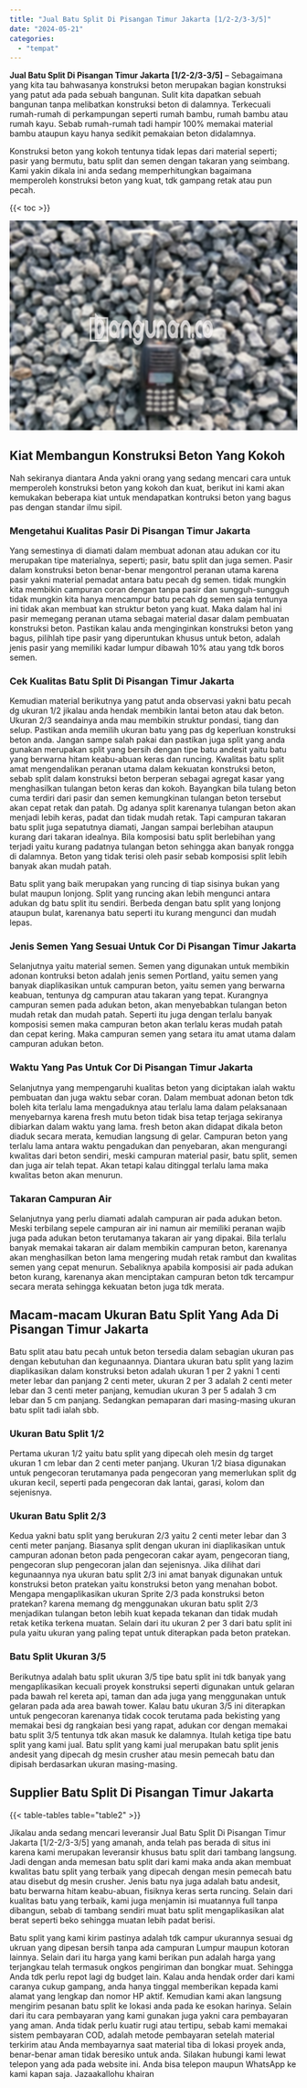 ```yaml
---
title: "Jual Batu Split Di Pisangan Timur Jakarta [1/2-2/3-3/5]"
date: "2024-05-21"
categories: 
  - "tempat"
---
```


**Jual Batu Split Di Pisangan Timur Jakarta \[1/2-2/3-3/5\]** – Sebagaimana yang kita tau bahwasanya konstruksi beton merupakan bagian konstruksi yang patut ada pada sebuah bangunan. Sulit kita dapatkan sebuah bangunan tanpa melibatkan konstruksi beton di dalamnya. Terkecuali rumah-rumah di perkampungan seperti rumah bambu, rumah bambu atau rumah kayu. Sebab rumah-rumah tadi hampir 100% memakai material bambu ataupun kayu hanya sedikit pemakaian beton didalamnya.

Konstruksi beton yang kokoh tentunya tidak lepas dari material seperti; pasir yang bermutu, batu split dan semen dengan takaran yang seimbang. Kami yakin dikala ini anda sedang memperhitungkan bagaimana memperoleh konstruksi beton yang kuat, tdk gampang retak atau pun pecah.

{{< toc >}}

![Jual Batu Split Di Pisangan Timur Jakarta [1/2-2/3-3/5]](/images/jual-batu-split-24.png)

## Kiat Membangun Konstruksi Beton Yang Kokoh

Nah sekiranya diantara Anda yakni orang yang sedang mencari cara untuk memperoleh konstruksi beton yang kokoh dan kuat, berikut ini kami akan kemukakan beberapa kiat untuk mendapatkan kontruksi beton yang bagus pas dengan standar ilmu sipil.

### Mengetahui Kualitas Pasir Di Pisangan Timur Jakarta

Yang semestinya di diamati dalam membuat adonan atau adukan cor itu merupakan tipe materialnya, seperti; pasir, batu split dan juga semen. Pasir dalam konstruksi beton benar-benar mengontrol peranan utama karena pasir yakni material pemadat antara batu pecah dg semen. tidak mungkin kita membikin campuran coran dengan tanpa pasir dan sungguh-sungguh tidak mungkin kita hanya mencampur batu pecah dg semen saja tentunya ini tidak akan membuat kan struktur beton yang kuat. Maka dalam hal ini pasir memegang peranan utama sebagai material dasar dalam pembuatan konstruksi beton. Pastikan kalau anda menginginkan konstruksi beton yang bagus, pilihlah tipe pasir yang diperuntukan khusus untuk beton, adalah jenis pasir yang memiliki kadar lumpur dibawah 10% atau yang tdk boros semen.

### Cek Kualitas Batu Split Di Pisangan Timur Jakarta

Kemudian material berikutnya yang patut anda observasi yakni batu pecah dg ukuran 1/2 jikalau anda hendak membikin lantai beton atau dak beton. Ukuran 2/3 seandainya anda mau membikin struktur pondasi, tiang dan selup. Pastikan anda memilih ukuran batu yang pas dg keperluan konstruksi beton anda. Jangan sampe salah pakai dan pastikan juga split yang anda gunakan merupakan split yang bersih dengan tipe batu andesit yaitu batu yang berwarna hitam keabu-abuan keras dan runcing. Kwalitas batu split amat mengendalikan peranan utama dalam kekuatan konstruksi beton, sebab split dalam konstruksi beton berperan sebagai agregat kasar yang menghasilkan tulangan beton keras dan kokoh. Bayangkan bila tulang beton cuma terdiri dari pasir dan semen kemungkinan tulangan beton tersebut akan cepat retak dan patah. Dg adanya split karenanya tulangan beton akan menjadi lebih keras, padat dan tidak mudah retak. Tapi campuran takaran batu split juga sepatutnya diamati, Jangan sampai berlebihan ataupun kurang dari takaran idealnya. Bila komposisi batu split berlebihan yang terjadi yaitu kurang padatnya tulangan beton sehingga akan banyak rongga di dalamnya. Beton yang tidak terisi oleh pasir sebab komposisi split lebih banyak akan mudah patah.

Batu split yang baik merupakan yang runcing di tiap sisinya bukan yang bulat maupun lonjong. Split yang runcing akan lebih mengunci antara adukan dg batu split itu sendiri. Berbeda dengan batu split yang lonjong ataupun bulat, karenanya batu seperti itu kurang mengunci dan mudah lepas.

### Jenis Semen Yang Sesuai Untuk Cor Di Pisangan Timur Jakarta

Selanjutnya yaitu material semen. Semen yang digunakan untuk membikin adonan kontruksi beton adalah jenis semen Portland, yaitu semen yang banyak diaplikasikan untuk campuran beton, yaitu semen yang berwarna keabuan, tentunya dg campuran atau takaran yang tepat. Kurangnya campuran semen pada adukan beton, akan menyebabkan tulangan beton mudah retak dan mudah patah. Seperti itu juga dengan terlalu banyak komposisi semen maka campuran beton akan terlalu keras mudah patah dan cepat kering. Maka campuran semen yang setara itu amat utama dalam campuran adukan beton.

### Waktu Yang Pas Untuk Cor Di Pisangan Timur Jakarta

Selanjutnya yang mempengaruhi kualitas beton yang diciptakan ialah waktu pembuatan dan juga waktu sebar coran. Dalam membuat adonan beton tdk boleh kita terlalu lama mengaduknya atau terlalu lama dalam pelaksanaan menyebarnya karena fresh mutu beton tidak bisa tetap terjaga sekiranya dibiarkan dalam waktu yang lama. fresh beton akan didapat dikala beton diaduk secara merata, kemudian langsung di gelar. Campuran beton yang terlalu lama antara waktu pengadukan dan penyebaran, akan mengurangi kwalitas dari beton sendiri, meski campuran material pasir, batu split, semen dan juga air telah tepat. Akan tetapi kalau ditinggal terlalu lama maka kwalitas beton akan menurun.

### Takaran Campuran Air

Selanjutnya yang perlu diamati adalah campuran air pada adukan beton. Meski terbilang sepele campuran air ini namun air memiliki peranan wajib juga pada adukan beton terutamanya takaran air yang dipakai. Bila terlalu banyak memakai takaran air dalam membikin campuran beton, karenanya akan menghasilkan beton lama mengering mudah retak rambut dan kwalitas semen yang cepat menurun. Sebaliknya apabila komposisi air pada adukan beton kurang, karenanya akan menciptakan campuran beton tdk tercampur secara merata sehingga kekuatan beton juga tdk merata.

## Macam-macam Ukuran Batu Split Yang Ada Di Pisangan Timur Jakarta

Batu split atau batu pecah untuk beton tersedia dalam sebagian ukuran pas dengan kebutuhan dan kegunaannya. Diantara ukuran batu split yang lazim diaplikasikan dalam konstruksi beton adalah ukuran 1 per 2 yakni 1 centi meter lebar dan panjang 2 centi meter, ukuran 2 per 3 adalah 2 centi meter lebar dan 3 centi meter panjang, kemudian ukuran 3 per 5 adalah 3 cm lebar dan 5 cm panjang. Sedangkan pemaparan dari masing-masing ukuran batu split tadi ialah sbb.

### Ukuran Batu Split 1/2

Pertama ukuran 1/2 yaitu batu split yang dipecah oleh mesin dg target ukuran 1 cm lebar dan 2 centi meter panjang. Ukuran 1/2 biasa digunakan untuk pengecoran terutamanya pada pengecoran yang memerlukan split dg ukuran kecil, seperti pada pengecoran dak lantai, garasi, kolom dan sejenisnya.

### Ukuran Batu Split 2/3

Kedua yakni batu split yang berukuran 2/3 yaitu 2 centi meter lebar dan 3 centi meter panjang. Biasanya split dengan ukuran ini diaplikasikan untuk campuran adonan beton pada pengecoran cakar ayam, pengecoran tiang, pengecoran slup pengecoran jalan dan sejenisnya. Jika dilihat dari kegunaannya nya ukuran batu split 2/3 ini amat banyak digunakan untuk konstruksi beton pratekan yaitu konstruksi beton yang menahan bobot. Mengapa mengaplikasikan ukuran Sprite 2/3 pada konstruksi beton pratekan? karena memang dg menggunakan ukuran batu split 2/3 menjadikan tulangan beton lebih kuat kepada tekanan dan tidak mudah retak ketika terkena muatan. Selain dari itu ukuran 2 per 3 dari batu split ini pula yaitu ukuran yang paling tepat untuk diterapkan pada beton pratekan.

### Batu Split Ukuran 3/5

Berikutnya adalah batu split ukuran 3/5 tipe batu split ini tdk banyak yang mengaplikasikan kecuali proyek konstruksi seperti digunakan untuk gelaran pada bawah rel kereta api, taman dan ada juga yang menggunakan untuk gelaran pada ada area bawah tower. Kalau batu ukuran 3/5 ini diterapkan untuk pengecoran karenanya tidak cocok terutama pada bekisting yang memakai besi dg rangkaian besi yang rapat, adukan cor dengan memakai batu split 3/5 tentunya tdk akan masuk ke dalamnya. Itulah ketiga tipe batu split yang kami jual. Batu split yang kami jual merupakan batu split jenis andesit yang dipecah dg mesin crusher atau mesin pemecah batu dan dipisah berdasarkan ukuran masing-masing.

## Supplier Batu Split Di Pisangan Timur Jakarta

{{< table-tables table="table2" >}}

Jikalau anda sedang mencari leveransir Jual Batu Split Di Pisangan Timur Jakarta \[1/2-2/3-3/5\] yang amanah, anda telah pas berada di situs ini karena kami merupakan leveransir khusus batu split dari tambang langsung. Jadi dengan anda memesan batu split dari kami maka anda akan membuat kwalitas batu split yang terbaik yang dipecah dengan mesin pemecah batu atau disebut dg mesin crusher. Jenis batu nya juga adalah batu andesit, batu berwarna hitam keabu-abuan, fisiknya keras serta runcing. Selain dari kualitas batu yang terbaik, kami juga menjamin isi muatannya full tanpa dibangun, sebab di tambang sendiri muat batu split mengaplikasikan alat berat seperti beko sehingga muatan lebih padat berisi.

Batu split yang kami kirim pastinya adalah tdk campur ukurannya sesuai dg ukruan yang dipesan bersih tanpa ada campuran Lumpur maupun kotoran lainnya. Selain dari itu harga yang kami berikan pun adalah harga yang terjangkau telah termasuk ongkos pengiriman dan bongkar muat. Sehingga Anda tdk perlu repot lagi dg budget lain. Kalau anda hendak order dari kami caranya cukup gampang, anda hanya tinggal memberikan kepada kami alamat yang lengkap dan nomor HP aktif. Kemudian kami akan langsung mengirim pesanan batu split ke lokasi anda pada ke esokan harinya. Selain dari itu cara pembayaran yang kami gunakan juga yakni cara pembayaran yang aman. Anda tidak perlu kuatir rugi atau tertipu, sebab kami memakai sistem pembayaran COD, adalah metode pembayaran setelah material terkirim atau Anda membayarnya saat material tiba di lokasi proyek anda, benar-benar aman tidak beresiko untuk anda. Silakan hubungi kami lewat telepon yang ada pada website ini. Anda bisa telepon maupun WhatsApp ke kami kapan saja. Jazaakallohu khairan
